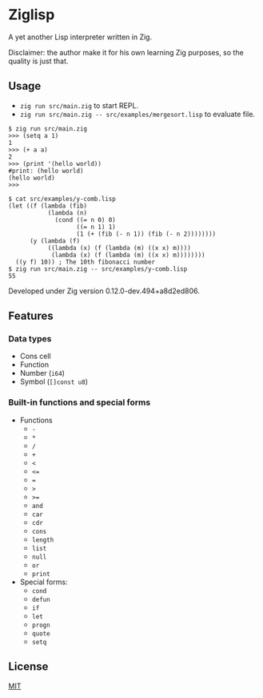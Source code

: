 # Ziglisp

A yet another Lisp interpreter written in Zig.

Disclaimer: the author make it for his own learning Zig purposes, so the quality is just that.

## Usage

* `zig run src/main.zig` to start REPL.
* `zig run src/main.zig -- src/examples/mergesort.lisp` to evaluate file.

```
$ zig run src/main.zig
>>> (setq a 1)
1
>>> (+ a a)
2
>>> (print '(hello world))
#print: (hello world)
(hello world)
>>> 
```

```
$ cat src/examples/y-comb.lisp 
(let ((f (lambda (fib)
           (lambda (n)
             (cond ((= n 0) 0)
                   ((= n 1) 1)
                   (1 (+ (fib (- n 1)) (fib (- n 2))))))))
      (y (lambda (f)
           ((lambda (x) (f (lambda (m) ((x x) m))))
            (lambda (x) (f (lambda (m) ((x x) m))))))))
  ((y f) 10)) ; The 10th fibonacci number
$ zig run src/main.zig -- src/examples/y-comb.lisp 
55
```

Developed under Zig version 0.12.0-dev.494+a8d2ed806.

## Features


### Data types

* Cons cell
* Function
* Number (`i64`)
* Symbol (`[]const u8`)

### Built-in functions and special forms

* Functions
    * `-`
    * `*`
    * `/`
    * `+`
    * `<`
    * `<=`
    * `=`
    * `>`
    * `>=`
    * `and`
    * `car`
    * `cdr`
    * `cons`
    * `length`
    * `list`
    * `null`
    * `or`
    * `print`
* Special forms:
    * `cond`
    * `defun`
    * `if`
    * `let`
    * `progn`
    * `quote`
    * `setq`

## License

[MIT](https://choosealicense.com/licenses/mit/)
